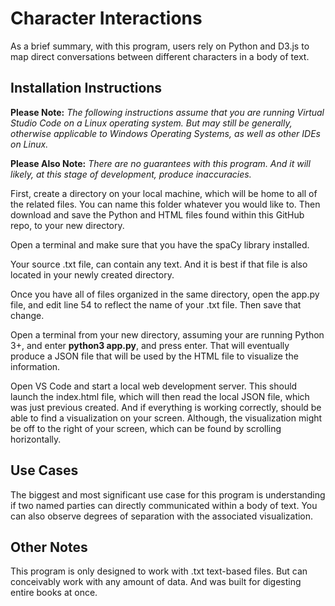 # Character Interactions

As a brief summary, with this program, users rely on Python and D3.js to map direct conversations between different characters in a body of text.

## Installation Instructions

**Please Note:** _The following instructions assume that you are running Virtual Studio Code on a Linux operating system. But may still be generally, otherwise applicable to Windows Operating Systems, as well as other IDEs on Linux._

**Please Also Note:** _There are no guarantees with this program. And it will likely, at this stage of development, produce inaccuracies._

First, create a directory on your local machine, which will be home to all of the related files. You can name this folder whatever you would like to. Then download and save the Python and HTML files found within this GitHub repo, to your new directory.

Open a terminal and make sure that you have the spaCy library installed.

Your source .txt file, can contain any text. And it is best if that file is also located in your newly created directory.

Once you have all of files organized in the same directory, open the app.py file, and edit line 54 to reflect the name of your .txt file. Then save that change.

Open a terminal from your new directory, assuming your are running Python 3+, and enter **python3 app.py**, and press enter. That will eventually produce a JSON file that will be used by the HTML file to visualize the information.

Open VS Code and start a local web development server. This should launch the index.html file, which will then read the local JSON file, which was just previous created. And if everything is working correctly, should be able to find a visualization on your screen. Although, the visualization might be off to the right of your screen, which can be found by scrolling horizontally.

## Use Cases

The biggest and most significant use case for this program is understanding if two named parties can directly communicated within a body of text. You can also observe degrees of separation with the associated visualization.

## Other Notes

This program is only designed to work with .txt text-based files. But can conceivably work with any amount of data. And was built for digesting entire books at once.
